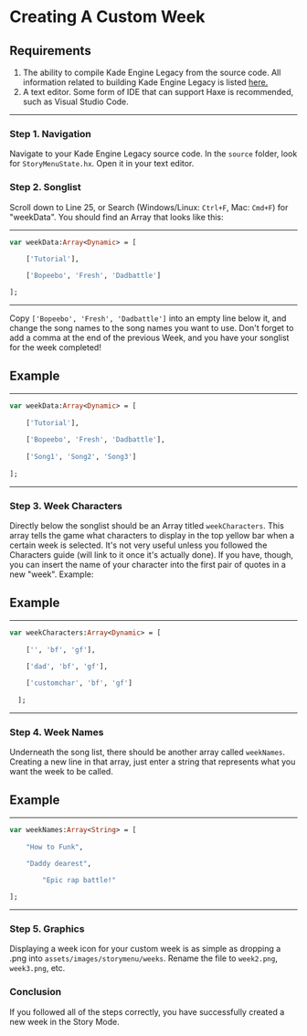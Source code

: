 # Creating A Custom Week

## Requirements
1. The ability to compile Kade Engine Legacy from the source code. All information related to building Kade Engine Legacy is listed [here.](https://github.com/dolpshy/Kade-Engine-Legacy/blob/main/docs/building.md)
2. A text editor. Some form of IDE that can support Haxe is recommended, such as Visual Studio Code.

---
### Step 1. Navigation
Navigate to your Kade Engine Legacy source code. In the `source` folder, look for `StoryMenuState.hx`. Open it in your text editor.

### Step 2. Songlist

Scroll down to Line 25, or Search (Windows/Linux: `Ctrl+F`, Mac: `Cmd+F`) for "weekData". You should find an Array that looks like this:

---

```haxe
var weekData:Array<Dynamic> = [
		
    ['Tutorial'],

    ['Bopeebo', 'Fresh', 'Dadbattle']

];
```

---

Copy `['Bopeebo', 'Fresh', 'Dadbattle']` into an empty line below it, and change the song names to the song names you want to use.
Don't forget to add a comma at the end of the previous Week, and you have your songlist for the week completed!

Example
---

---

```haxe
var weekData:Array<Dynamic> = [
		
    ['Tutorial'],
		
    ['Bopeebo', 'Fresh', 'Dadbattle'],
		
    ['Song1', 'Song2', 'Song3']
    
];
```
 
---
 
### Step 3. Week Characters
Directly below the songlist should be an Array titled `weekCharacters`. This array tells the game what characters to display in the top yellow bar when a certain week is selected.
It's not very useful unless you followed the Characters guide (will link to it once it's actually done). If you have, though, you can insert the name of your character into the first pair of quotes in a new "week". Example:

Example
---

---

```haxe
var weekCharacters:Array<Dynamic> = [
		
    ['', 'bf', 'gf'],
		
    ['dad', 'bf', 'gf'],

    ['customchar', 'bf', 'gf']
	
  ];
```

---

### Step 4. Week Names

Underneath the song list, there should be another array called `weekNames`. Creating a new line in that array, just enter a string that represents what you want the week to be called.

Example
---

---
```haxe
var weekNames:Array<String> = [
		
	"How to Funk",
		
	"Daddy dearest",

        "Epic rap battle!"

];
```

---
  
### Step 5. Graphics
  
Displaying a week icon for your custom week is as simple as dropping a .png into `assets/images/storymenu/weeks`. Rename the file to `week2.png`, `week3.png`, etc.

### Conclusion

If you followed all of the steps correctly, you have successfully created a new week in the Story Mode.
